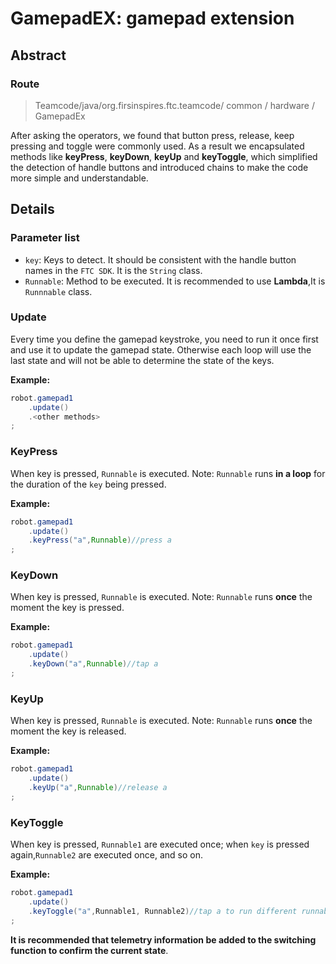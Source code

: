 # GamepadEX: gamepad extension

## Abstract

### Route
> Teamcode/java/org.firsinspires.ftc.teamcode/ common / hardware / GamepadEx

After asking the operators, we found that button press, release, keep pressing and toggle were  commonly used. As a result we encapsulated methods like **keyPress**, **keyDown**, **keyUp** and **keyToggle**, which simplified the detection of handle buttons and introduced chains to make the code more simple and understandable.

## Details

### Parameter list

- ```key```: Keys to detect. It should be consistent with the handle button names in the ```FTC SDK```.  It is the ```String``` class.
- ```Runnable```: Method to be executed.  It is recommended to use **Lambda**,It is ``Runnnable`` class.

### Update

Every time you define the gamepad keystroke, you need to run it once first and use it to update the gamepad state. Otherwise each loop will use the last state and will not be able to determine the state of the keys.

**Example:**

```java
robot.gamepad1
    .update()
    .<other methods>
;
```

### KeyPress
When key is pressed, ```Runnable``` is executed. Note: ```Runnable``` runs **in a loop** for the duration of the ``key`` being pressed.

**Example:**

```java
robot.gamepad1
    .update()
    .keyPress("a",Runnable)//press a
;
```

### KeyDown
When key is pressed, ```Runnable``` is executed. Note: ```Runnable``` runs **once** the moment the key is pressed.

**Example:**

```java
robot.gamepad1
    .update()
    .keyDown("a",Runnable)//tap a
;
```

### KeyUp

When key is pressed, ```Runnable``` is executed. Note: ```Runnable``` runs **once** the moment the key is released.

**Example:**

```java
robot.gamepad1
    .update()
    .keyUp("a",Runnable)//release a
;
```

### KeyToggle

When key is pressed, ```Runnable1``` are executed once; when ```key``` is pressed again,```Runnable2``` are executed once, and so on.

**Example:**

```java
robot.gamepad1
    .update()
    .keyToggle("a",Runnable1, Runnable2)//tap a to run different runnable
;
```

**It is recommended that telemetry information be added to the switching function to confirm the current state**.